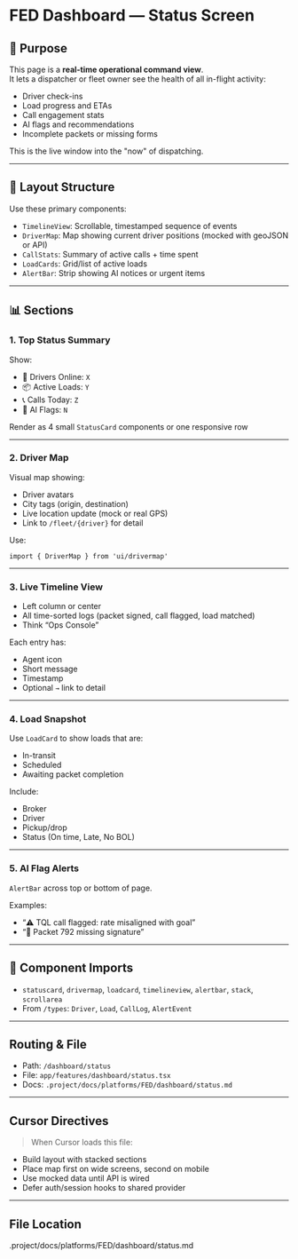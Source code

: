 # FED Dashboard — Status Screen

## 🎯 Purpose

This page is a **real-time operational command view**.  
It lets a dispatcher or fleet owner see the health of all in-flight activity:

- Driver check-ins
- Load progress and ETAs
- Call engagement stats
- AI flags and recommendations
- Incomplete packets or missing forms

This is the live window into the "now" of dispatching.

---

## 🧱 Layout Structure

Use these primary components:

- `TimelineView`: Scrollable, timestamped sequence of events
- `DriverMap`: Map showing current driver positions (mocked with geoJSON or API)
- `CallStats`: Summary of active calls + time spent
- `LoadCards`: Grid/list of active loads
- `AlertBar`: Strip showing AI notices or urgent items

---

## 📊 Sections

### 1. Top Status Summary

Show:

- 🚛 Drivers Online: `X`
- 📦 Active Loads: `Y`
- 📞 Calls Today: `Z`
- 🧠 AI Flags: `N`

Render as 4 small `StatusCard` components or one responsive row

---

### 2. Driver Map

Visual map showing:

- Driver avatars
- City tags (origin, destination)
- Live location update (mock or real GPS)
- Link to `/fleet/{driver}` for detail

Use:
```tsx
import { DriverMap } from 'ui/drivermap'
````

---

### 3. Live Timeline View

* Left column or center
* All time-sorted logs (packet signed, call flagged, load matched)
* Think “Ops Console”

Each entry has:

* Agent icon
* Short message
* Timestamp
* Optional `→` link to detail

---

### 4. Load Snapshot

Use `LoadCard` to show loads that are:

* In-transit
* Scheduled
* Awaiting packet completion

Include:

* Broker
* Driver
* Pickup/drop
* Status (On time, Late, No BOL)

---

### 5. AI Flag Alerts

`AlertBar` across top or bottom of page.

Examples:

* “⚠️ TQL call flagged: rate misaligned with goal”
* “📎 Packet 792 missing signature”

---

## 🧠 Component Imports

* `statuscard`, `drivermap`, `loadcard`, `timelineview`, `alertbar`, `stack`, `scrollarea`
* From `/types`: `Driver`, `Load`, `CallLog`, `AlertEvent`

---

## Routing & File

* Path: `/dashboard/status`
* File: `app/features/dashboard/status.tsx`
* Docs: `.project/docs/platforms/FED/dashboard/status.md`

---

## Cursor Directives

> When Cursor loads this file:

* Build layout with stacked sections
* Place map first on wide screens, second on mobile
* Use mocked data until API is wired
* Defer auth/session hooks to shared provider

---

## File Location
.project/docs/platforms/FED/dashboard/status.md